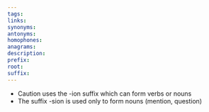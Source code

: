 ```yaml
---
tags: 
links: 
synonyms: 
antonyms: 
homophones: 
anagrams: 
description: 
prefix: 
root: 
suffix:
---
```

- Caution uses the -ion suffix which can form verbs or nouns
- The suffix -sion is used only to form nouns (mention, question)
